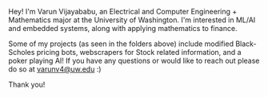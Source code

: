 Hey! I'm Varun Vijayababu, an Electrical and Computer Engineering + Mathematics major at the University of Washington. I'm interested in ML/AI and embedded systems,
along with applying mathematics to finance.

Some of my projects (as seen in the folders above) include modified Black-Scholes pricing bots, webscrapers for Stock related information, and a poker playing AI! If you
have any questions or would like to reach out please do so at varunv4@uw.edu :)

Thank you!
